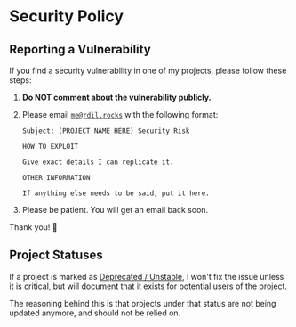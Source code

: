 # Security Policy

## Reporting a Vulnerability

If you find a security vulnerability in one of my projects, please follow these steps:

1. **Do NOT comment about the vulnerability publicly.**
2. Please email [`me@rdil.rocks`](mailto:me@rdil.rocks) with the following format:

    ```none
    Subject: (PROJECT NAME HERE) Security Risk
    
    HOW TO EXPLOIT
  
    Give exact details I can replicate it.
  
    OTHER INFORMATION
  
    If anything else needs to be said, put it here.
    ```

3. Please be patient. You will get an email back soon.

Thank you! :raised_hands:

## Project Statuses

If a project is marked as [Deprecated / Unstable](about/support-policy.md#deprecated-unsupported), I won't fix the issue unless it is critical, but will document that it exists for potential users of the project.

The reasoning behind this is that projects under that status are not being updated anymore, and should not be relied on.
